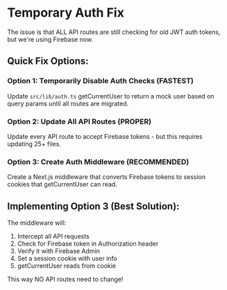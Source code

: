 # Temporary Auth Fix

The issue is that ALL API routes are still checking for old JWT auth tokens, but we're using Firebase now.

## Quick Fix Options:

### Option 1: Temporarily Disable Auth Checks (FASTEST)
Update `src/lib/auth.ts` getCurrentUser to return a mock user based on query params until all routes are migrated.

### Option 2: Update All API Routes (PROPER)
Update every API route to accept Firebase tokens - but this requires updating 25+ files.

### Option 3: Create Auth Middleware (RECOMMENDED)
Create a Next.js middleware that converts Firebase tokens to session cookies that getCurrentUser can read.

## Implementing Option 3 (Best Solution):

The middleware will:
1. Intercept all API requests
2. Check for Firebase token in Authorization header  
3. Verify it with Firebase Admin
4. Set a session cookie with user info
5. getCurrentUser reads from cookie

This way NO API routes need to change!
